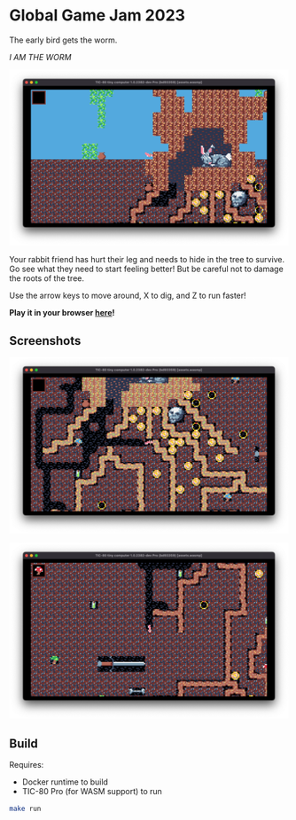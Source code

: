 # Global Game Jam 2023

The early bird gets the worm.

_I AM THE WORM_

![](./screenshots/start-screen.png)

Your rabbit friend has hurt their leg and needs to hide in the tree to survive. Go see what they need to start feeling better! But be careful not to damage the roots of the tree.

Use the arrow keys to move around, X to dig, and Z to run faster!

**Play it in your browser [here](https://fjebaker.github.io/global-game-jam-2023/)!**

## Screenshots

![](./screenshots/gameplay-1.png)

![](./screenshots/gameplay-2.png)

## Build

Requires:

- Docker runtime to build
- TIC-80 Pro (for WASM support) to run

```bash
make run
```
